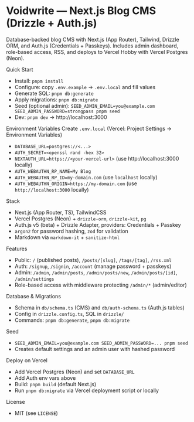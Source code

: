 Voidwrite — Next.js Blog CMS (Drizzle + Auth.js)
=================================================

Database-backed blog CMS with Next.js (App Router), Tailwind, Drizzle ORM, and Auth.js (Credentials + Passkeys). Includes admin dashboard, role-based access, RSS, and deploys to Vercel Hobby with Vercel Postgres (Neon).

Quick Start
- Install: `pnpm install`
- Configure: copy `.env.example` → `.env.local` and fill values
- Generate SQL: `pnpm db:generate`
- Apply migrations: `pnpm db:migrate`
- Seed (optional admin): `SEED_ADMIN_EMAIL=you@example.com SEED_ADMIN_PASSWORD=strongpass pnpm seed`
- Dev: `pnpm dev` → http://localhost:3000

Environment Variables
Create `.env.local` (Vercel: Project Settings → Environment Variables)

- `DATABASE_URL=postgres://<...>`
- `AUTH_SECRET=<openssl rand -hex 32>`
- `NEXTAUTH_URL=https://<your-vercel-url>` (use http://localhost:3000 locally)
- `AUTH_WEBAUTHN_RP_NAME=My Blog`
- `AUTH_WEBAUTHN_RP_ID=my-domain.com` (use `localhost` locally)
- `AUTH_WEBAUTHN_ORIGIN=https://my-domain.com` (use `http://localhost:3000` locally)

Stack
- Next.js (App Router, TS), TailwindCSS
- Vercel Postgres (Neon) + `drizzle-orm`, `drizzle-kit`, `pg`
- Auth.js v5 (beta) + Drizzle Adapter, providers: Credentials + Passkey
- `argon2` for password hashing, `zod` for validation
- Markdown via `markdown-it` + `sanitize-html`

Features
- Public: `/` (published posts), `/posts/[slug]`, `/tags/[tag]`, `/rss.xml`
- Auth: `/signup`, `/signin`, `/account` (manage password + passkeys)
- Admin: `/admin`, `/admin/posts`, `/admin/posts/new`, `/admin/posts/[id]`, `/admin/settings`
- Role-based access with middleware protecting `/admin/*` (admin/editor)

Database & Migrations
- Schema in `db/schema.ts` (CMS) and `db/auth-schema.ts` (Auth.js tables)
- Config in `drizzle.config.ts`, SQL in `drizzle/`
- Commands: `pnpm db:generate`, `pnpm db:migrate`

Seed
- `SEED_ADMIN_EMAIL=you@example.com SEED_ADMIN_PASSWORD=... pnpm seed`
- Creates default settings and an admin user with hashed password

Deploy on Vercel
- Add Vercel Postgres (Neon) and set `DATABASE_URL`
- Add Auth env vars above
- Build: `pnpm build` (default Next.js)
- Run `pnpm db:migrate` via Vercel deployment script or locally

License
- MIT (see `LICENSE`)
